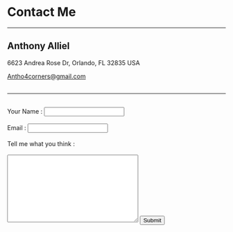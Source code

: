 <!DOCTYPE html>
<html lang="en" dir="ltr">

<head>
  <meta charset="utf-8">
  <title>Contact Anthony Alliel</title>
</head>

<body>
  <h1>Contact Me</h1>
  <hr>
  <h2>Anthony Alliel</h2>
  <p>6623 Andrea Rose Dr, Orlando, FL 32835 USA</p>
  <a href="#">Antho4corners@gmail.com</a>
  <br>
  <br>
  <hr>
  <br>
  <form action="mailto:antho4corners@gmail.com" method="post" enctype="text/plain">
   <label>Your Name :</label>
   <input type="text"><br>
   <br>
   <label>Email :</label>
   <input type="email"><br>
   <br>
   <label>Tell me what you think :</label><br>
   <br>
   <textarea rows="10" cols="35"></textarea>
   <input type="submit" name="Submit">

</body>

</html>
